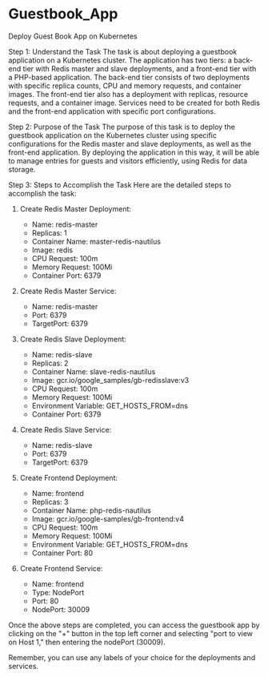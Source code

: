 # Guestbook_App

Deploy Guest Book App on Kubernetes

Step 1: Understand the Task
The task is about deploying a guestbook application on a Kubernetes cluster. The application has two tiers: a back-end tier with Redis master and slave deployments, and a front-end tier with a PHP-based application. The back-end tier consists of two deployments with specific replica counts, CPU and memory requests, and container images. The front-end tier also has a deployment with replicas, resource requests, and a container image. Services need to be created for both Redis and the front-end application with specific port configurations.

Step 2: Purpose of the Task
The purpose of this task is to deploy the guestbook application on the Kubernetes cluster using specific configurations for the Redis master and slave deployments, as well as the front-end application. By deploying the application in this way, it will be able to manage entries for guests and visitors efficiently, using Redis for data storage.

Step 3: Steps to Accomplish the Task
Here are the detailed steps to accomplish the task:

1. Create Redis Master Deployment:
   - Name: redis-master
   - Replicas: 1
   - Container Name: master-redis-nautilus
   - Image: redis
   - CPU Request: 100m
   - Memory Request: 100Mi
   - Container Port: 6379

2. Create Redis Master Service:
   - Name: redis-master
   - Port: 6379
   - TargetPort: 6379

3. Create Redis Slave Deployment:
   - Name: redis-slave
   - Replicas: 2
   - Container Name: slave-redis-nautilus
   - Image: gcr.io/google_samples/gb-redisslave:v3
   - CPU Request: 100m
   - Memory Request: 100Mi
   - Environment Variable: GET_HOSTS_FROM=dns
   - Container Port: 6379

4. Create Redis Slave Service:
   - Name: redis-slave
   - Port: 6379
   - TargetPort: 6379

5. Create Frontend Deployment:
   - Name: frontend
   - Replicas: 3
   - Container Name: php-redis-nautilus
   - Image: gcr.io/google-samples/gb-frontend:v4
   - CPU Request: 100m
   - Memory Request: 100Mi
   - Environment Variable: GET_HOSTS_FROM=dns
   - Container Port: 80

6. Create Frontend Service:
   - Name: frontend
   - Type: NodePort
   - Port: 80
   - NodePort: 30009

Once the above steps are completed, you can access the guestbook app by clicking on the "+" button in the top left corner and selecting "port to view on Host 1," then entering the nodePort (30009).

Remember, you can use any labels of your choice for the deployments and services.
